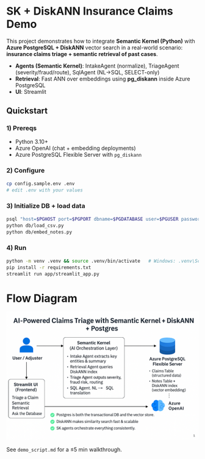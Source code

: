 
# SK + DiskANN Insurance Claims Demo

This project demonstrates how to integrate **Semantic Kernel (Python)** with **Azure PostgreSQL + DiskANN** vector search in a real-world scenario: **insurance claims triage + semantic retrieval of past cases**.

- **Agents (Semantic Kernel)**: IntakeAgent (normalize), TriageAgent (severity/fraud/route), SqlAgent (NL→SQL, SELECT-only)
- **Retrieval**: Fast ANN over embeddings using **pg_diskann** inside Azure PostgreSQL
- **UI**: Streamlit

## Quickstart

### 1) Prereqs
- Python 3.10+
- Azure OpenAI (chat + embedding deployments)
- Azure PostgreSQL Flexible Server with `pg_diskann`

### 2) Configure
```bash
cp config.sample.env .env
# edit .env with your values
```

### 3) Initialize DB + load data
```bash
psql "host=$PGHOST port=$PGPORT dbname=$PGDATABASE user=$PGUSER password=$PGPASSWORD sslmode=require" -f db/init.sql
python db/load_csv.py
python db/embed_notes.py
```

### 4) Run
```bash
python -m venv .venv && source .venv/bin/activate   # Windows: .venv\Scripts\activate
pip install -r requirements.txt
streamlit run app/streamlit_app.py
```
# Flow Diagram

![Claims Processing Flow](img/Flow.png)

See `demo_script.md` for a ≤5 min walkthrough.

